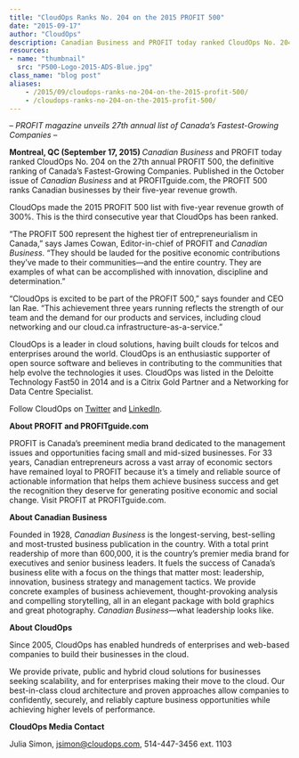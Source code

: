 ```yaml
---
title: "CloudOps Ranks No. 204 on the 2015 PROFIT 500"
date: "2015-09-17"
author: "CloudOps"
description: Canadian Business and PROFIT today ranked CloudOps No. 204 on the 27th annual PROFIT 500, the definitive ranking of Canada’s Fastest-Growing Companies.
resources:
- name: "thumbnail"
  src: "P500-Logo-2015-ADS-Blue.jpg"
class_name: "blog post"
aliases:
    - /2015/09/cloudops-ranks-no-204-on-the-2015-profit-500/
    - /cloudops-ranks-no-204-on-the-2015-profit-500/
---
```


<p><i><span style="font-weight: 400;">– PROFIT magazine unveils 27</span></i><i><span style="font-weight: 400;">th</span></i><i><span style="font-weight: 400;"> annual list of Canada’s Fastest-Growing Companies –</span></i></p>

<p><b>Montreal, QC (September 17, 2015) </b><i><span style="font-weight: 400;">Canadian Business</span></i><span style="font-weight: 400;"> and PROFIT today ranked CloudOps No. 204 on the 27</span><span style="font-weight: 400;">th</span><span style="font-weight: 400;"> annual PROFIT 500, the definitive ranking of Canada’s Fastest-Growing Companies. Published in the October issue of </span><i><span style="font-weight: 400;">Canadian Business</span></i><span style="font-weight: 400;"> and at PROFITguide.com, the PROFIT 500 ranks Canadian businesses by their five-year revenue growth. </span></p>

<p><span style="font-weight: 400;">CloudOps made the 2015 PROFIT 500 list with five-year revenue growth of 300%. This is the third consecutive year that CloudOps has been ranked.</span></p>

<p><span style="font-weight: 400;">“The PROFIT 500 represent the highest tier of entrepreneurialism in Canada,” says James Cowan, Editor-in-chief of PROFIT and </span><i><span style="font-weight: 400;">Canadian Business</span></i><span style="font-weight: 400;">. “They should be lauded for the positive economic contributions they’ve made to their communities—and the entire country. They are examples of what can be accomplished with innovation, discipline and determination.”</span></p>

<p><span style="font-weight: 400;">“CloudOps is excited to be part of the PROFIT 500,” says founder and CEO Ian Rae. “This achievement three years running reflects the strength of our team and the demand for our products and services, including cloud networking and our cloud.ca infrastructure-as-a-service.”</span></p>

<p><span style="font-weight: 400;">CloudOps is a leader in cloud solutions, having built clouds for telcos and enterprises around the world. CloudOps is an enthusiastic supporter of open source software and believes in contributing to the communities that help evolve the technologies it uses. CloudOps was listed in the Deloitte Technology Fast50 in 2014 and is a Citrix Gold Partner and a Networking for Data Centre Specialist.</span></p>

<p><span style="font-weight: 400;">Follow CloudOps on </span><a href="https://twitter.com/CloudOps_" target="_blank"><span style="font-weight: 400;">Twitter</span></a><span style="font-weight: 400;"> and </span><a href="https://www.linkedin.com/company/cloudops" target="_blank"><span style="font-weight: 400;">LinkedIn</span></a><span style="font-weight: 400;">.</span></p>

<p><b>About PROFIT and PROFITguide.com</b></p>

<p><span style="font-weight: 400;">PROFIT is Canada’s preeminent media brand dedicated to the management issues and opportunities facing small and mid-sized businesses. For 33 years, Canadian entrepreneurs across a vast array of economic sectors have remained loyal to PROFIT because it’s a timely and reliable source of actionable information that helps them achieve business success and get the recognition they deserve for generating positive economic and social change. Visit PROFIT at PROFITguide.com.</span></p>

<p><b>About Canadian Business</b></p>

<p><span style="font-weight: 400;">Founded in 1928, </span><i><span style="font-weight: 400;">Canadian Business</span></i><span style="font-weight: 400;"> is the longest-serving, best-selling and most-trusted business publication in the country</span><i><span style="font-weight: 400;">. </span></i><span style="font-weight: 400;">With a total print readership of more than 600,000, it is the country’s premier media brand for executives and senior business leaders. It fuels the success of Canada’s business elite with a focus on the things that matter most: leadership, innovation, business strategy and management tactics. We provide concrete examples of business achievement, thought-provoking analysis and compelling storytelling, all in an elegant package with bold graphics and great photography. </span><i><span style="font-weight: 400;">Canadian Business—</span></i><span style="font-weight: 400;">what leadership looks like. </span></p>

<p><b>About CloudOps</b></p>

<p><span style="font-weight: 400;">Since 2005, CloudOps has enabled hundreds of enterprises and web-based companies to build their businesses in the cloud.</span></p>

<p><span style="font-weight: 400;">We provide private, public and hybrid cloud solutions for businesses seeking scalability, and for enterprises making their move to the cloud. Our best-in-class cloud architecture and proven approaches allow companies to confidently, securely, and reliably capture business opportunities while achieving higher levels of performance.</span></p>

<p><b>CloudOps Media Contact</b></p>

<p><span style="font-weight: 400;">Julia Simon, </span><a href="mailto:jsimon@cloudops.com"><span style="font-weight: 400;">jsimon@cloudops.com</span></a><span style="font-weight: 400;">, 514-447-3456 ext. 1103</span></p>